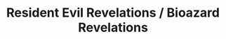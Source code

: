 ---
title: Resident Evil Revelations / Bioazard Revelations
platforms:
  - title: pc
    layouts:
      - title: default
        keys:
          esc:
            - back
          "1-4":
            - select subweapon
          1:
            - hand grenade
          2:
            - shock grenade
          3:
            - b.o.w. decoy
          4:
            - pulse grenade
          g:
            - use subweapon
          c:
            - equip Genesis
          r:
            - reload
          q:
            - switch weapons
          e:
            - switch weapons
          "wasd":
            - swim
          f:
            - action
            - (in water) dive
          enter:
            - confirm
          "right mouse":
            - back
            - aim
          space:
            - quick turn
          "left shift+w":
            - walk forwards
          "left shift+s":
            - quick turn
          "right mouse + left shift":
            - reload
          "left mouse":
            - confirm
            - fire / use knife / use Genesis
          "forward scroll":
            - scope zoom-in
          "back scroll":
            - scope zoom out
          "arrow keys":
            - movement
          "move mouse left and right":
            - quick time events
          f1:
            - items menu
          f2:
            - ammo menu
          f3:
            - key items menu
          f4:
            - map
          f5:
            - come emotion
          f6:
            - go emotion
          f7:
            - wait
          f8:
            - thank
      - title: gun turret
        keys:
          "left mouse":
            - fire
          "right mouse":
            - launch grenade
          r:
            - cool down
          tab:
            - use herb
---